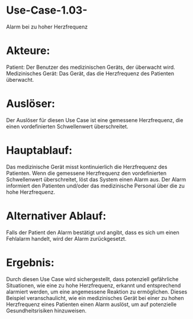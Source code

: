 # Use-Case-1.03-
Alarm bei zu hoher Herzfrequenz

# Akteure:
Patient: Der Benutzer des medizinischen Geräts, der überwacht wird.
Medizinisches Gerät: Das Gerät, das die Herzfrequenz des Patienten überwacht.

# Auslöser:
Der Auslöser für diesen Use Case ist eine gemessene Herzfrequenz, die einen vordefinierten Schwellenwert überschreitet.

# Hauptablauf:
Das medizinische Gerät misst kontinuierlich die Herzfrequenz des Patienten.
Wenn die gemessene Herzfrequenz den vordefinierten Schwellenwert überschreitet, löst das System einen Alarm aus.
Der Alarm informiert den Patienten und/oder das medizinische Personal über die zu hohe Herzfrequenz.

# Alternativer Ablauf:
Falls der Patient den Alarm bestätigt und angibt, dass es sich um einen Fehlalarm handelt, wird der Alarm zurückgesetzt.

# Ergebnis:
Durch diesen Use Case wird sichergestellt, dass potenziell gefährliche Situationen, wie eine zu hohe Herzfrequenz, erkannt und entsprechend alarmiert werden, um eine angemessene Reaktion zu ermöglichen.
Dieses Beispiel veranschaulicht, wie ein medizinisches Gerät bei einer zu hohen Herzfrequenz eines Patienten einen Alarm auslöst, um auf potenzielle Gesundheitsrisiken hinzuweisen.

